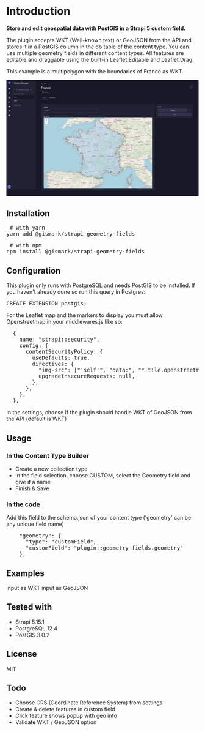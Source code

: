 # Introduction

**Store and edit geospatial data with PostGIS in a Strapi 5 custom field.**

The plugin accepts WKT (Well-known text) or GeoJSON from the API and stores it in a PostGIS column in the db table of the content type.
You can use multiple geometry fields in different content types. All features are editable and draggable using the built-in Leaflet.Editable and Leaflet.Drag.

This example is a multipolygon with the boundaries of France as WKT. 

![Geometry Field example](https://raw.githubusercontent.com/MarkovMedia/strapi-v5-geometry-fields/refs/heads/main/assets/geometry-fields.jpg)

## Installation

<pre> # with yarn
yarn add @gismark/strapi-geometry-fields </pre>

<pre> # with npm
npm install @gismark/strapi-geometry-fields </pre>

## Configuration

This plugin only runs with PostgreSQL and needs PostGIS to be installed. If you haven't already done so run this query in Postgres:

<pre>CREATE EXTENSION postgis;</pre>

For the Leaflet map and the markers to display you must allow Openstreetmap in your middlewares.js like so:

<pre>
  {
    name: "strapi::security",
    config: {
      contentSecurityPolicy: {
        useDefaults: true,
        directives: {
          "img-src": ["'self'", "data:", "*.tile.openstreetmap.org"],
          upgradeInsecureRequests: null,
        },
      },
    },
  },
</pre>

In the settings, choose if the plugin should handle WKT of GeoJSON from the API (default is WKT)

## Usage

### In the Content Type Builder

- Create a new collection type
- In the field selection, choose CUSTOM, select the Geometry field and give it a name
- Finish & Save

### In the code

Add this field to the schema.json of your content type ('geometry' can be any unique field name)

<pre>    "geometry": {
      "type": "customField",
      "customField": "plugin::geometry-fields.geometry"
    },</pre>

## Examples

input as WKT
input as GeoJSON

## Tested with

- Strapi 5.15.1
- PostgreSQL 12.4
- PostGIS 3.0.2

## License

MIT

## Todo

- Choose CRS (Coordinate Reference System) from settings 
- Create & delete features in custom field
- Click feature shows popup with geo info
- Validate WKT / GeoJSON option




